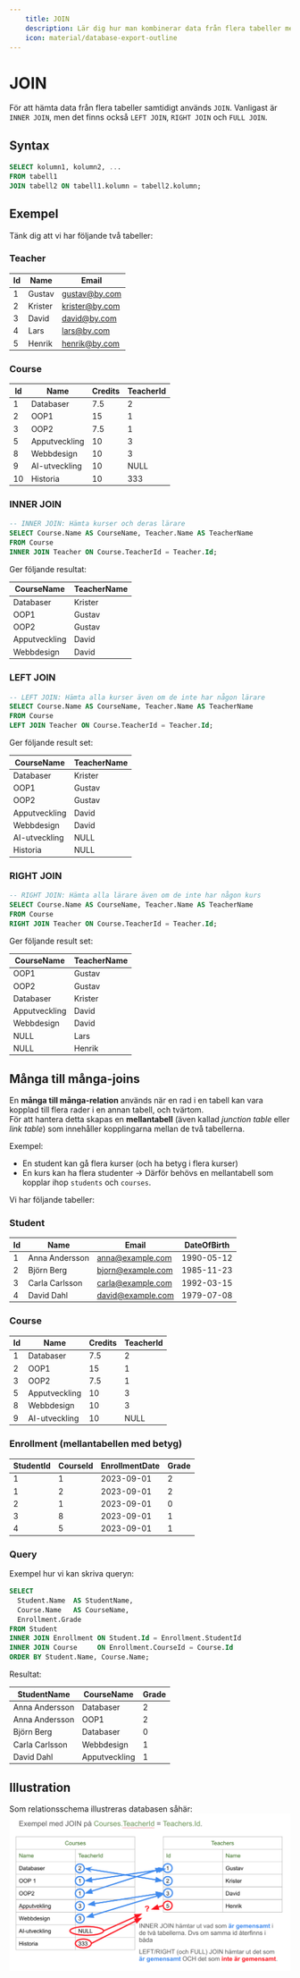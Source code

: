 ```yaml
---
    title: JOIN
    description: Lär dig hur man kombinerar data från flera tabeller med JOIN.
    icon: material/database-export-outline
---
```


# JOIN

För att hämta data från flera tabeller samtidigt används `JOIN`. Vanligast är `INNER JOIN`, men det finns också `LEFT JOIN`, `RIGHT JOIN` och `FULL JOIN`.  

## Syntax
```sql
SELECT kolumn1, kolumn2, ...
FROM tabell1
JOIN tabell2 ON tabell1.kolumn = tabell2.kolumn;
```
## Exempel
Tänk dig att vi har följande två tabeller:

### Teacher
| Id | Name       | Email                |
|----|------------|----------------------|
| 1  | Gustav     | gustav@by.com   |
| 2  | Krister    | krister@by.com  |
| 3  | David      | david@by.com   |
| 4  | Lars       | lars@by.com   |
| 5  | Henrik     | henrik@by.com   |

### Course
| Id | Name          | Credits | TeacherId |
|----|---------------|---------|-----------|
| 1  | Databaser     | 7.5     | 2         |
| 2  | OOP1          | 15      | 1         |
| 3  | OOP2          | 7.5     | 1         |
| 5  | Apputveckling | 10      | 3      |
| 8  | Webbdesign    | 10      | 3     |
| 9  | AI-utveckling | 10      | NULL     |
| 10 | Historia      | 10      | 333    |

### INNER JOIN
```sql
-- INNER JOIN: Hämta kurser och deras lärare
SELECT Course.Name AS CourseName, Teacher.Name AS TeacherName
FROM Course
INNER JOIN Teacher ON Course.TeacherId = Teacher.Id;
```
Ger följande resultat:

| CourseName     | TeacherName |
|----------------|-------------|
| Databaser      | Krister     |
| OOP1           | Gustav      |
| OOP2           | Gustav      |
| Apputveckling  | David       |
| Webbdesign     | David       |


### LEFT JOIN
```sql
-- LEFT JOIN: Hämta alla kurser även om de inte har någon lärare
SELECT Course.Name AS CourseName, Teacher.Name AS TeacherName
FROM Course
LEFT JOIN Teacher ON Course.TeacherId = Teacher.Id;
```
Ger följande result set:

| CourseName     | TeacherName |
|----------------|-------------|
| Databaser      | Krister     |
| OOP1           | Gustav      |
| OOP2           | Gustav      |
| Apputveckling  | David       |
| Webbdesign     | David       |
| AI-utveckling  | NULL        |
| Historia       | NULL        |

### RIGHT JOIN
```sql
-- RIGHT JOIN: Hämta alla lärare även om de inte har någon kurs
SELECT Course.Name AS CourseName, Teacher.Name AS TeacherName
FROM Course
RIGHT JOIN Teacher ON Course.TeacherId = Teacher.Id;
```
Ger följande result set:

| CourseName     | TeacherName |
|----------------|-------------|
| OOP1           | Gustav      |
| OOP2           | Gustav      |
| Databaser      | Krister     |
| Apputveckling  | David       |
| Webbdesign     | David       |
| NULL           | Lars        |
| NULL           | Henrik      |

## Många till många-joins

En **många till många-relation** används när en rad i en tabell kan vara kopplad till flera rader i en annan tabell, och tvärtom.  
För att hantera detta skapas en **mellantabell** (även kallad *junction table* eller *link table*) som innehåller kopplingarna mellan de två tabellerna.  

Exempel:  
* En student kan gå flera kurser (och ha betyg i flera kurser)
* En kurs kan ha flera studenter
→ Därför behövs en mellantabell som kopplar ihop `students` och `courses`.  

Vi har följande tabeller:
### Student

| Id | Name             | Email                | DateOfBirth |
|----|------------------|----------------------|-------------|
| 1  | Anna Andersson   | anna@example.com     | 1990-05-12  |
| 2  | Björn Berg       | bjorn@example.com    | 1985-11-23  |
| 3  | Carla Carlsson   | carla@example.com    | 1992-03-15  |
| 4  | David Dahl       | david@example.com    | 1979-07-08  |

### Course

| Id | Name          | Credits | TeacherId |
|----|---------------|---------|-----------|
| 1  | Databaser     | 7.5     | 2         |
| 2  | OOP1          | 15      | 1         |
| 3  | OOP2          | 7.5     | 1         |
| 5  | Apputveckling | 10      | 3         |
| 8  | Webbdesign    | 10      | 3         |
| 9  | AI-utveckling | 10      | NULL      |

### Enrollment (mellantabellen med betyg)
| StudentId | CourseId | EnrollmentDate | Grade |
|-----------|----------|----------------|-------|
| 1         | 1        | 2023-09-01     | 2     |
| 1         | 2        | 2023-09-01     | 2     |
| 2         | 1        | 2023-09-01     | 0     |
| 3         | 8        | 2023-09-01     | 1     |
| 4         | 5        | 2023-09-01     | 1     |

### Query
Exempel hur vi kan skriva queryn:
```sql
SELECT
  Student.Name  AS StudentName,
  Course.Name   AS CourseName,
  Enrollment.Grade
FROM Student
INNER JOIN Enrollment ON Student.Id = Enrollment.StudentId
INNER JOIN Course     ON Enrollment.CourseId = Course.Id
ORDER BY Student.Name, Course.Name;
```

Resultat:

| StudentName     | CourseName     | Grade |
|-----------------|----------------|-------|
| Anna Andersson  | Databaser      | 2     |
| Anna Andersson  | OOP1           | 2     |
| Björn Berg      | Databaser      | 0     |
| Carla Carlsson  | Webbdesign     | 1     |
| David Dahl      | Apputveckling  | 1     |

## Illustration
Som relationsschema illustreras databasen såhär:
![Relationsschema](../img/leftrightjoin.png)